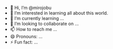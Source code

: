 - 👋 Hi, I’m @mirojobu
- 👀 I’m interested in learning all about this world.
- 🌱 I’m currently learning ...
- 💞️ I’m looking to collaborate on ...
- 📫 How to reach me ...
- 😄 Pronouns: ...
- ⚡ Fun fact: ...

<!---
mirojobu/mirojobu is a ✨ special ✨ repository because its `README.md` (this file) appears on your GitHub profile.
You can click the Preview link to take a look at your changes.
--->
